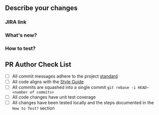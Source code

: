 ## Describe your changes

### JIRA link
<!--- Please include a link to the JIRA ticket if there is one associated with -->
<!--- If you do not have a JIRA ticket associated with your changes please look at https://github.com/openshift/rosa/blob/master/CONTRIBUTING.md -->

### What's new?
<!--- Please describe the changes in this PR -->

### How to test?
<!--- Please describe how to test these changes -->

## PR Author Check List

* [ ]  All commit messages adhere to the project [standard](https://github.com/openshift/rosa/blob/master/CONTRIBUTING.md)
* [ ]  All code aligns with the [Style Guide](../../CONTRIBUTING.md#style-guide)
* [ ]  All commits are squashed into a single commit `git rebase -i HEAD~<number of commits>`
* [ ]  All code changes have unit test coverage
* [ ]  All changes have been tested locally and the steps documented in the `How to Test?` section
